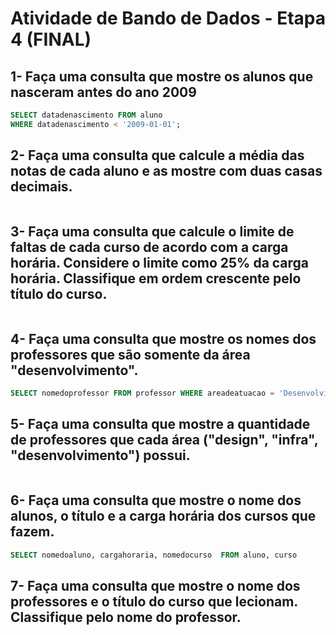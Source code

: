 # Atividade de Bando de Dados - Etapa 4 (FINAL)

## 1- Faça uma consulta que mostre os alunos que nasceram antes do ano 2009

```sql
SELECT datadenascimento FROM aluno 
WHERE datadenascimento < '2009-01-01';
```

## 2- Faça uma consulta que calcule a média das notas de cada aluno e as mostre com duas casas decimais.

```slq

```

## 3- Faça uma consulta que calcule o limite de faltas de cada curso de acordo com a carga horária. Considere o limite como 25% da carga horária. Classifique em ordem crescente pelo título do curso.

```sql

```

## 4- Faça uma consulta que mostre os nomes dos professores que são somente da área "desenvolvimento".

```sql
SELECT nomedoprofessor FROM professor WHERE areadeatuacao = 'Desenvolvimento'
```

## 5-  Faça uma consulta que mostre a quantidade de professores que cada área ("design", "infra", "desenvolvimento") possui.

```sql
```

## 6- Faça uma consulta que mostre o nome dos alunos, o título e a carga horária dos cursos que fazem.

```sql
SELECT nomedoaluno, cargahoraria, nomedocurso  FROM aluno, curso
```

## 7- Faça uma consulta que mostre o nome dos professores e o título do curso que lecionam. Classifique pelo nome do professor.

